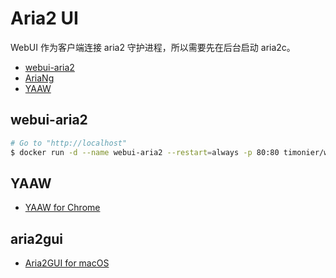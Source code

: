 # Aria2 UI

WebUI 作为客户端连接 aria2 守护进程，所以需要先在后台启动 aria2c。

* [webui-aria2](https://github.com/ziahamza/webui-aria2)
* [AriaNg](https://github.com/mayswind/AriaNg)
* [YAAW](https://github.com/binux/yaaw)

## webui-aria2

```sh
# Go to "http://localhost"
$ docker run -d --name webui-aria2 --restart=always -p 80:80 timonier/webui-aria2:latest
```

## YAAW

* [YAAW for Chrome](https://chrome.google.com/webstore/detail/yaaw-for-chrome/dennnbdlpgjgbcjfgaohdahloollfgoc)

## aria2gui

* [Aria2GUI for macOS](https://github.com/yangshun1029/aria2gui)
